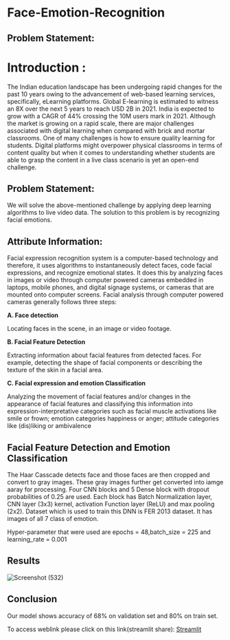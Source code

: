 # Face-Emotion-Recognition


## Problem Statement:


# Introduction : 

The Indian education landscape has been undergoing rapid changes for the past 10 years owing to the advancement of web-based learning services, specifically, eLearning platforms. Global E-learning is estimated to witness an 8X over the next 5 years to reach USD 2B in 2021. India is expected to grow with a CAGR of 44% crossing the 10M users mark in 2021. Although the market is growing on a rapid scale, there are major challenges associated with digital learning when compared with brick and mortar classrooms. One of many challenges is how to ensure quality learning for students. Digital platforms might overpower physical classrooms in terms of content quality but when it comes to understanding whether students are able to grasp the content in a live class scenario is yet an open-end challenge.
## Problem Statement:

We will solve the above-mentioned challenge by applying deep learning algorithms to live video data. The solution to this problem is by recognizing facial emotions.

## Attribute Information:
Facial expression recognition system is a computer-based technology and therefore, it uses algorithms to instantaneously detect faces, code facial expressions, and recognize emotional states. It does this by analyzing faces in images or video through computer powered cameras embedded in laptops, mobile phones, and digital signage systems, or cameras that are mounted onto computer screens. Facial analysis through computer powered cameras generally follows three steps:

**A. Face detection**

Locating faces in the scene, in an image or video footage.

**B. Facial Feature Detection**

Extracting information about facial features from detected faces. For example, detecting the shape of facial components or describing the texture of the skin in a facial area.

**C. Facial expression and emotion Classification**

Analyzing the movement of facial features and/or changes in the appearance of facial features and classifying this information into expression-interpretative categories such as facial muscle activations like smile or frown; emotion categories happiness or anger; attitude categories like (dis)liking or ambivalence

## Facial Feature Detection and Emotion Classification

The Haar Casscade detects face and those faces are then cropped and convert to gray images. These gray images further get converted into iamge aaray for processing. Four CNN blocks and 5 Dense block with dropout probabilities of 0.25 are used. Each block has Batch Normalization layer, CNN layer (3x3) kernel, activation Function layer (ReLU) and max pooling (2x2). Dataset which is used to train this DNN is FER 2013 dataset. It has images of all 7 class of emotion.

Hyper-parameter that were used are epochs = 48,batch_size = 225 and learning_rate = 0.001

## Results
![Screenshot (532)](https://user-images.githubusercontent.com/48415899/154789569-be5a42f7-b9a7-4c71-9e4a-704a9c353a5e.png)

## Conclusion

Our model shows accuracy of 68% on validation set and 80% on train set.

To access weblink please click on this link(streamlit share): [Streamlit](https://share.streamlit.io/nlamje45/deployemotrecg/main/app.py)
